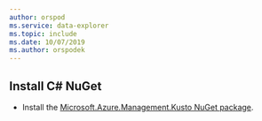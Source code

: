 ```yaml
---
author: orspod
ms.service: data-explorer
ms.topic: include
ms.date: 10/07/2019
ms.author: orspodek
---
```


## Install C# NuGet

* Install the [Microsoft.Azure.Management.Kusto NuGet package](https://www.nuget.org/packages/Microsoft.Azure.Management.Kusto/).